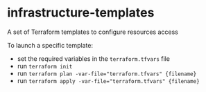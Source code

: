 # infrastructure-templates
A set of Terraform templates to configure resources access

To launch a specific template:
- set the required variables in the `terraform.tfvars` file
- run `terraform init`
- run `terraform plan -var-file="terraform.tfvars" {filename}`
- run `terraform apply -var-file="terraform.tfvars" {filename}`
